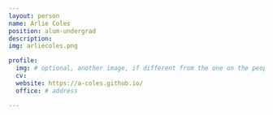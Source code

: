 ```yaml
---
layout: person
name: Arlie Coles
position: alum-undergrad
description:
img: arliecoles.png

profile:
  img: # optional, another image, if different from the one on the people page
  cv:
  website: https://a-coles.github.io/
  office: # address

---
```

